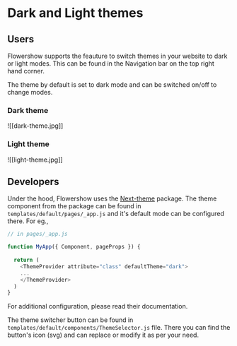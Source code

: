 # Dark and Light themes

## Users

Flowershow supports the feauture to switch themes in your website to dark or light modes. This can be found in the Navigation bar on the top right hand corner.

The theme by default is set to dark mode and can be switched on/off to change modes.

### Dark theme

![[dark-theme.jpg]]

### Light theme

![[light-theme.jpg]]


## Developers

Under the hood, Flowershow uses the [Next-theme](https://github.com/pacocoursey/next-themes) package. The theme component from the package can be found in `templates/default/pages/_app.js` and it's default mode can be configured there. For eg.,

```js
// in pages/_app.js

function MyApp({ Component, pageProps }) {
  
  return (
    <ThemeProvider attribute="class" defaultTheme="dark">
    ...
    </ThemeProvider>
  )
}
```

For additional configuration, please read their documentation.

The theme switcher button can be found in `templates/default/components/ThemeSelector.js` file. There you can find the button's icon (svg) and can replace or modify it as per your need.
